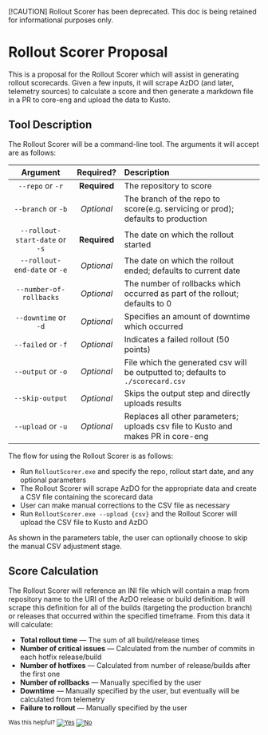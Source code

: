 [!CAUTION]
Rollout Scorer has been deprecated. This doc is being retained for informational purposes only. 

# Rollout Scorer Proposal

This is a proposal for the Rollout Scorer which will assist in generating rollout scorecards. Given a few inputs, it will scrape AzDO (and later, telemetry sources) to calculate a score and then generate a markdown file in a PR to core-eng and upload the data to Kusto.

## Tool Description
The Rollout Scorer will be a command-line tool. The arguments it will accept are as follows:

|            Argument            |  Required?   |              Description              |
|:------------------------------:|:------------:|:--------------------------------------|
|       `--repo` or `-r`         | **Required** | The repository to score               |
|      `--branch` or `-b`        |  *Optional*  | The branch of the repo to score(e.g. servicing or prod); defaults to production |
| `--rollout-start-date` or `-s` | **Required** | The date on which the rollout started |
|  `--rollout-end-date` or `-e`  |  *Optional*  | The date on which the rollout ended; defaults to current date |
|    `--number-of-rollbacks`     |  *Optional*  | The number of rollbacks which occurred as part of the rollout; defaults to 0 |
|    `--downtime` or `-d`        |  *Optional*  | Specifies an amount of downtime which occurred |
|     `--failed` or `-f`         |  *Optional*  | Indicates a failed rollout (50 points) |
|     `--output` or `-o`         |  *Optional*  | File which the generated csv will be outputted to; defaults to `./scorecard.csv` |
|       `--skip-output`          |  *Optional*  | Skips the output step and directly uploads results |
|     `--upload` or `-u`         |  *Optional*  | Replaces all other parameters; uploads csv file to Kusto and makes PR in core-eng |

The flow for using the Rollout Scorer is as follows:
* Run `RolloutScorer.exe` and specify the repo, rollout start date, and any optional parameters
* The Rollout Scorer will scrape AzDO for the appropriate data and create a CSV file containing the scorecard data
* User can make manual corrections to the CSV file as necessary
* Run `RolloutScorer.exe --upload {csv}` and the Rollout Scorer will upload the CSV file to Kusto and AzDO

As shown in the parameters table, the user can optionally choose to skip the manual CSV adjustment stage.

## Score Calculation
The Rollout Scorer will reference an INI file which will contain a map from repository name to the URI of the AzDO release or build definition. It will scrape this definition for all of the builds (targeting the production branch) or releases that occurred within the specified timeframe. From this data it will calculate:

* **Total rollout time** &mdash; The sum of all build/release times
* **Number of critical issues** &mdash; Calculated from the number of commits in each hotfix release/build
* **Number of hotfixes** &mdash; Calculated from number of release/builds after the first one
* **Number of rollbacks** &mdash; Manually specified by the user
* **Downtime** &mdash; Manually specified by the user, but eventually will be calculated from telemetry
* **Failure to rollout** &mdash; Manually specified by the user 


<!-- Begin Generated Content: Doc Feedback -->
<sub>Was this helpful? [![Yes](https://helix.dot.net/f/ip/5?p=Documentation%5CTeamProcess%5CRollout-Scorecards%5CRollout_Scorer_Proposal.md)](https://helix.dot.net/f/p/5?p=Documentation%5CTeamProcess%5CRollout-Scorecards%5CRollout_Scorer_Proposal.md) [![No](https://helix.dot.net/f/in)](https://helix.dot.net/f/n/5?p=Documentation%5CTeamProcess%5CRollout-Scorecards%5CRollout_Scorer_Proposal.md)</sub>
<!-- End Generated Content-->
